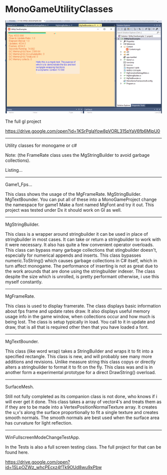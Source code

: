 # MonoGameUtilityClasses

<img src="https://github.com/willmotil/MonoGameUtilityClasses/blob/master/Images/ExampleFpsMgSbTextBounder.png?raw=true">

The full gl project 

https://drive.google.com/open?id=1KSrPglaYow8pVORL315pYaV6fb6MlpU0

_____________________________________

Utility classes for monogame or c#

Note: (the FrameRate class uses the MgStringBuilder to avoid garbage collections).

Listing...

_____________________________________

Game1_Fps... 

This class shows the usage of the MgFrameRate. MgStringBuilder. MgTextBounder.
You can put all of these into a MonoGameProject change the namespace for game1 
Make a font named MgFont and try it out. This project was tested under Dx it should work on Gl as well.

_____________________________________

MgStringBuilder. 

This class is a wrapper around stringbuilder it can be used in place of stringbuilder in most cases.
It can take or return a stringbuilder to work with it were necessary.
It also has quite a few convenient operator overloads.
This class can bypass many garbage collections that stingbuilder doesn't, especially for numerical appends and inserts. 
This class bypasses numeric.ToString() which causes garbage collections in C# itself, which in turn affect monogame.
The performance of inserting is not as great due to the work arounds that are done using the stringbuilder indexer.
The class despite the size which is unrolled, is pretty performant otherwise, i use this myself constantly.

_____________________________________

MgFrameRate.

This class is used to display framerate.
The class displays basic information about fps frame and update rates draw.
It also displays useful memory usage info in the game window, when collections occur and how much is being lost.
The class is setup typically in load. 
You call to it in update and draw, that is all that is required other then that you have loaded a font.

_____________________________________

MgTextBounder.

This class (like word wrap) takes a StringBuilder and wraps it to fit into a specified rectangle.
This class is new, and will probably see many more additions and revisions.
Unlike measure string this class copys or directly alters a stringbuilder to format it to fit on the fly.
This class was and is in another form a experimental prototype for a direct DrawString() overload.

_____________________________________

SurfaceMesh.

Still not fully completed as its companion class is not done, who knows if i will ever get it done.
This class takes a array of vector4's and treats them as if they are to be made into a VertexPositionNormalTexture array.
It creates the u,v's along the surface proportionally to fit a single texture and creates smooth normals.
The smooth normals are best used when the surface area has curvature for light reflection.

_____________________________________

WinFullscreenModeChangeTestApp.

In the Tests is also a full screen testing class.
The full project for that can be found here.

https://drive.google.com/open?id=1SLpOZWz_whcPEcxz4fTk9OUd8wu9xPbw
